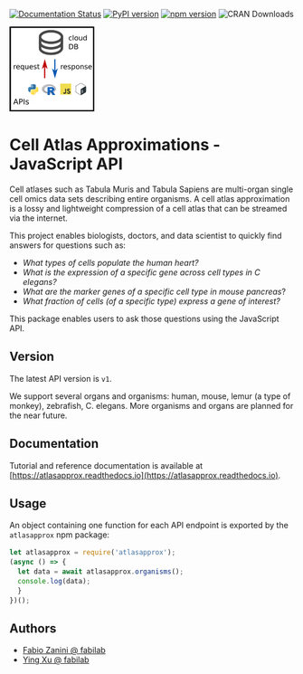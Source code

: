 [![Documentation Status](https://readthedocs.org/projects/atlasapprox/badge/?version=latest)](https://apidocs.atlasapprox.org/en/latest/?badge=latest)
[![PyPI version](https://badge.fury.io/py/atlasapprox.svg)](https://badge.fury.io/py/atlasapprox)
[![npm version](https://badge.fury.io/js/atlasapprox.svg)](https://badge.fury.io/js/atlasapprox)
![CRAN Downloads](https://cranlogs.r-pkg.org/badges/atlasapprox)

<img src="https://raw.githubusercontent.com/fabilab/cell_atlas_approximations/main/figures/figure_API.png" width="150" height="150">

# Cell Atlas Approximations - JavaScript API
Cell atlases such as Tabula Muris and Tabula Sapiens are multi-organ single cell omics data sets describing entire organisms. A cell atlas approximation is a lossy and lightweight compression of a cell atlas that can be streamed via the internet.

This project enables biologists, doctors, and data scientist to quickly find answers for questions such as:

- *What types of cells populate the human heart?*
- *What is the expression of a specific gene across cell types in C elegans?*
- *What are the marker genes of a specific cell type in mouse pancreas*?
- *What fraction of cells (of a specific type) express a gene of interest?*

This package enables users to ask those questions using the JavaScript API.

## Version
The latest API version is `v1`.

We support several organs and organisms: human, mouse, lemur (a type of monkey), zebrafish, C. elegans. More organisms and organs are planned for the near future.

## Documentation
Tutorial and reference documentation is available at [https://atlasapprox.readthedocs.io](https://atlasapprox.readthedocs.io).

## Usage
An object containing one function for each API endpoint is exported by the `atlasapprox` npm package:

```javascript
let atlasapprox = require('atlasapprox');
(async () => {
  let data = await atlasapprox.organisms();
  console.log(data);
  }  
})();

```

## Authors
- [Fabio Zanini @ fabilab](https://fabilab.org)
- [Ying Xu @ fabilab](https://fabilab.org/pages/people.html)
